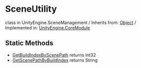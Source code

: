 # SceneUtility
class in UnityEngine.SceneManagement
 / Inherits from: <a href="https://docs.unity3d.com/6000.1/Documentation/ScriptReference/Object.html">Object</a> / Implemented in: <a href="https://docs.unity3d.com/6000.1/Documentation/ScriptReference/UnityEngine.CoreModule.html">UnityEngine.CoreModule</a>

## Static Methods
- <a href="https://docs.unity3d.com/6000.1/Documentation/ScriptReference/SceneUtility.GetBuildIndexByScenePath.html">GetBuildIndexByScenePath</a> returns Int32
- <a href="https://docs.unity3d.com/6000.1/Documentation/ScriptReference/SceneUtility.GetScenePathByBuildIndex.html">GetScenePathByBuildIndex</a> returns String

